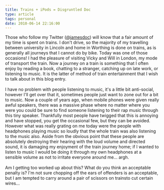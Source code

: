 ```yaml
---
title: Trains + iPods = Disgruntled Doc
type: article
tags: personal
date: 2010-06-14 22:16:00
---
```


Those who follow my Twitter (<a href="https://www.twitter.com/jamesdoc">@jamesdoc</a>) will know that a fair amount of my time is spent on trains. I don't drive, so the majority of my travelling between university in Lincoln and home in Worthing is done on trains, as is generally all journeys that I cannot do by bike. Today was one of those occasions! I had the pleasure of visiting Vicky and Will in London, my mode of transport the train. Now a journey on a train is something that I often enjoy by reading a book, chatting to a stranger, catching up on late work, or listening to music. It is the latter of method of train entertainment that I wish to talk about in this blog entry.<br /><br />I have no problem with people listening to music, it's a little bit anti-social, however I'll get over that it, sometimes people just want to zone out for a bit to music. Now a couple of years ago, when mobile phones were given really awful speakers, there was a massive phase where no matter where you were you could be sure to find someone listening to their rap music through this tiny speaker. Thankfully most people have twigged that this is annoying and have stopped, you get the occasional few, but they can be avoided. However what was really grating on me today were the people with headphones playing music so loudly that the whole train was also listening to the music also. Aside from the obvious point that these people are absolutely destroying their hearing with the loud volume and directed sound, it is damaging my enjoyment of the train journey home; if I wanted to listen to music I would be doing it through my own headphones at a sensible volume as not to irritate everyone around me... argh.<br /><br />Am I getting too worked up about this? What do you think an acceptable penalty is? I'm not sure chopping off the ears of offenders is an acceptable, but I am tempted to carry around a pair of scissors on trainsto cut certain wires…
